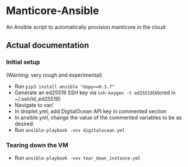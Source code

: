 # Manticore-Ansible

An Ansible script to automatically provision manticore in the cloud

## Actual documentation

### Initial setup

(Warning: very rough and experimental)

* Run `pip3 install ansible "dopy>=0.3.7"`
* Generate an ed25519 SSH key via `ssh-keygen -t ed25519`(stored in ~/.ssh/id_ed25519)
* Navigate to var/
* In droplet.yml, add DigitalOcean API key in commented section
* In ansible.yml, change the value of the commented variables to be as desired.
* Run `ansible-playbook -vvv digitalocean.yml`

### Tearing down the VM
* Run `ansible-playbook -vvv tear_down_instance.yml`


